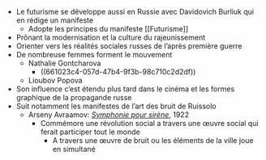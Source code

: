 - Le futurisme se développe aussi en Russie avec Davidovich Burliuk qui en rédige un manifeste
	- Adopte les principes du manifeste [[Futurisme]]
- Prônant la modernisation et la culture du rajeunissement
- Orienter vers les réalités sociales russes de l’après première guerre
- De nombreuse femmes forment le mouvement
	- Nathalie Gontcharova
		- ((661023c4-057d-47b4-9f3b-98c710c2d2df))
	- Lioubov Popova
- Son influence c’est étendu plus tard dans le cinéma et les formes graphique de la propagande russe
- Suit notamment les manifestes de l’art des bruit de Ruissolo
	- Arseny Avraamov: [*Symphonie pour sirène*](https://jan-m.org/symphony-of-sirens/), 1922
		- Commémore une révolution social a travers une œuvre social qui ferait participer tout le monde
			- A travers une œuvre de bruit ou les éléments de la ville joue en simultané